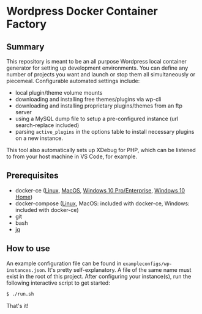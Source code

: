 # Wordpress Docker Container Factory

## Summary
This repository is meant to be an all purpose Wordpress local container generator for setting up development environments. You can define any number of projects you want and launch or stop them all simultaneously or piecemeal. Configurable automated settings include: 
- local plugin/theme volume mounts
- downloading and installing free themes/plugins via wp-cli
- downloading and installing proprietary plugins/themes from an ftp server
- using a MySQL dump file to setup a pre-configured instance (url search-replace included)
- parsing `active_plugins` in the options table to install necessary plugins on a new instance.

This tool also automatically sets up XDebug for PHP, which can be listened to from your host machine in VS Code, for example.   

## Prerequisites
- docker-ce ([Linux](https://docs.docker.com/install/#server), [MacOS](https://docs.docker.com/docker-for-mac/install/), [Windows 10 Pro/Enterprise](https://docs.docker.com/docker-for-windows/install/), [Windows 10 Home](https://download.docker.com/win/stable/DockerToolbox.exe))
- docker-compose ([Linux](https://docs.docker.com/compose/install/#linux), MacOS: included with docker-ce, Windows: included with docker-ce)
- git
- bash
- [jq](https://stedolan.github.io/jq/download/)

## How to use
An example configuration file can be found in `exampleconfigs/wp-instances.json`. It's pretty self-explanatory. A file of the same name must exist in the root of this project. After configuring your instance(s), run the following interactive script to get started:
```sh
$ ./run.sh
```
That's it!
